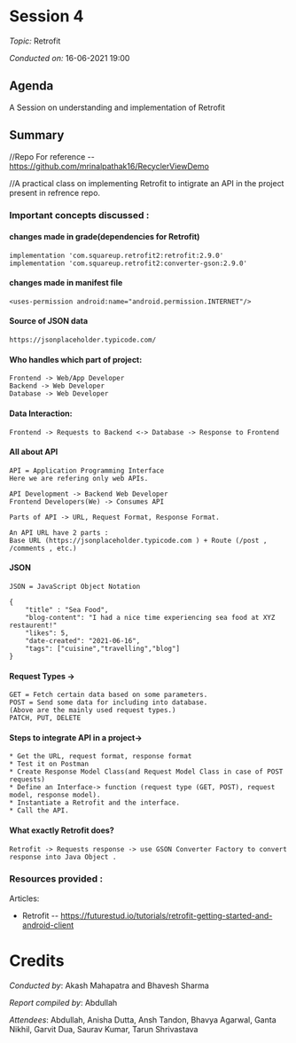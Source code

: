 # Session 4
*Topic:* Retrofit

*Conducted on:* 16-06-2021 19:00

## Agenda
A Session on understanding and implementation of Retrofit

## Summary

//Repo For reference -- https://github.com/mrinalpathak16/RecyclerViewDemo

//A practical class on implementing Retrofit to intigrate an API in the project present in refrence repo.

### Important concepts discussed :

#### changes made in grade(dependencies for Retrofit)
    implementation 'com.squareup.retrofit2:retrofit:2.9.0'
    implementation 'com.squareup.retrofit2:converter-gson:2.9.0'

#### changes made in manifest file
    <uses-permission android:name="android.permission.INTERNET"/>

#### Source of JSON data
    https://jsonplaceholder.typicode.com/

#### Who handles which part of project:
    Frontend -> Web/App Developer
    Backend -> Web Developer
    Database -> Web Developer

#### Data Interaction:
    Frontend -> Requests to Backend <-> Database -> Response to Frontend 
#### All about API
    API = Application Programming Interface
    Here we are refering only web APIs.

    API Development -> Backend Web Developer
    Frontend Developers(We) -> Consumes API

    Parts of API -> URL, Request Format, Response Format.
    
    An API URL have 2 parts :
    Base URL (https://jsonplaceholder.typicode.com ) + Route (/post , /comments , etc.)


#### JSON
    JSON = JavaScript Object Notation

    {
        "title" : "Sea Food",
        "blog-content": "I had a nice time experiencing sea food at XYZ restaurent!"
        "likes": 5,
        "date-created": "2021-06-16",
        "tags": ["cuisine","travelling","blog"]
    } 


#### Request Types ->

    GET = Fetch certain data based on some parameters.
    POST = Send some data for including into database.
    (Above are the mainly used request types.)
    PATCH, PUT, DELETE

#### Steps to integrate API in a project->

    * Get the URL, request format, response format
    * Test it on Postman
    * Create Response Model Class(and Request Model Class in case of POST requests)
    * Define an Interface-> function (request type (GET, POST), request model, response model).
    * Instantiate a Retrofit and the interface.
    * Call the API.
#### What exactly Retrofit does?
    Retrofit -> Requests response -> use GSON Converter Factory to convert response into Java Object .


### Resources provided :

Articles:

* Retrofit -- https://futurestud.io/tutorials/retrofit-getting-started-and-android-client


# Credits

*Conducted by*: Akash Mahapatra and Bhavesh Sharma

*Report compiled by*: Abdullah

*Attendees*: Abdullah, Anisha Dutta, Ansh Tandon, Bhavya Agarwal, Ganta Nikhil, Garvit Dua, Saurav Kumar, Tarun Shrivastava




